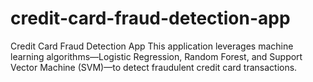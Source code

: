 # credit-card-fraud-detection-app
Credit Card Fraud Detection App This application leverages machine learning algorithms—Logistic Regression, Random Forest, and Support Vector Machine (SVM)—to detect fraudulent credit card transactions. 
